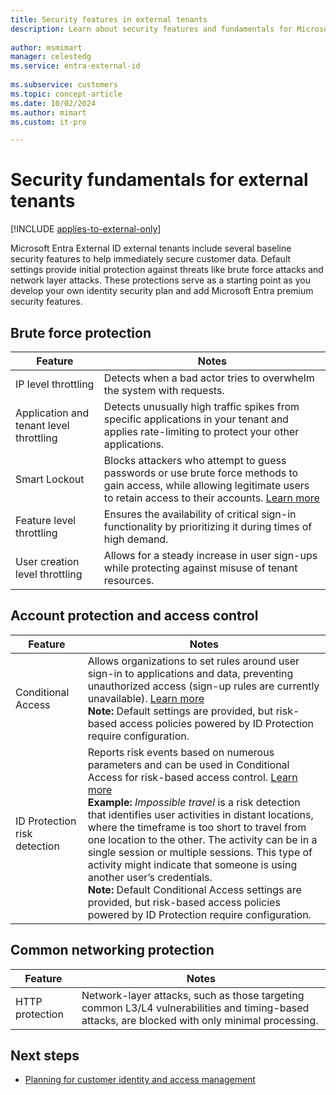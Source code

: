 ```yaml
---
title: Security features in external tenants
description: Learn about security features and fundamentals for Microsoft Entra External ID customer identity and access management (CIAM) in external tenant configurations.
 
author: msmimart
manager: celestedg
ms.service: entra-external-id
 
ms.subservice: customers
ms.topic: concept-article
ms.date: 10/02/2024
ms.author: mimart
ms.custom: it-pro

---
```


# Security fundamentals for external tenants

[!INCLUDE [applies-to-external-only](../includes/applies-to-external-only.md)]

Microsoft Entra External ID external tenants include several baseline security features to help immediately secure customer data. Default settings provide initial protection against threats like brute force attacks and network layer attacks. These protections serve as a starting point as you develop your own identity security plan and add Microsoft Entra premium security features.

## Brute force protection

|Feature                                 |Notes     |
|----------------------------------------|----------|
|IP level throttling                     |Detects when a bad actor tries to overwhelm the system with requests.|
|Application and tenant level throttling |Detects unusually high traffic spikes from specific applications in your tenant and applies rate-limiting to protect your other applications.|
|Smart Lockout                           |Blocks attackers who attempt to guess passwords or use brute force methods to gain access, while allowing legitimate users to retain access to their accounts. [Learn more](~/identity/authentication/howto-password-smart-lockout.md) |
|Feature level throttling                |Ensures the availability of critical sign-in functionality by prioritizing it during times of high demand.|
|User creation level throttling          |Allows for a steady increase in user sign-ups while protecting against misuse of tenant resources.|

## Account protection and access control

|Feature            |Notes     |
|-------------------|----------|
|Conditional Access |Allows organizations to set rules around user sign-in to applications and data, preventing unauthorized access (sign-up rules are currently unavailable). [Learn more](~/identity/conditional-access/overview.md) </br>**Note:** Default settings are provided, but risk-based access policies powered by ID Protection require configuration.|
|ID Protection risk detection  |Reports risk events based on numerous parameters and can be used in Conditional Access for risk-based access control. [Learn more](~/id-protection/concept-identity-protection-risks.md#risk-detections-mapped-to-riskeventtype) </br>**Example:** *Impossible travel* is a risk detection that identifies user activities in distant locations, where the timeframe is too short to travel from one location to the other. The activity can be in a single session or multiple sessions. This type of activity might indicate that someone is using another user’s credentials. </br>**Note:** Default Conditional Access settings are provided, but risk-based access policies powered by ID Protection require configuration. |

## Common networking protection

|Feature         |Notes     |
|----------------|----------|
|HTTP protection |Network-layer attacks, such as those targeting common L3/L4 vulnerabilities and timing-based attacks, are blocked with only minimal processing. |

## Next steps

- [Planning for customer identity and access management](concept-planning-your-solution.md)
